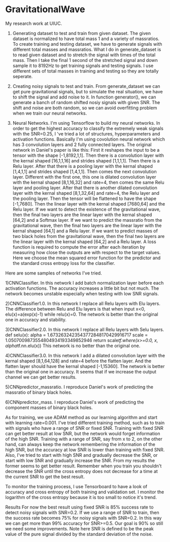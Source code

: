 # GravitationalWave
My research work at UIUC.

1. Generating dataset to test and train from given dataset.
The given dataset is normalized to have total mass 1 and a variety of massratios. 
To create training and testing dataset, we have to generate signals with different total masses and massratios. 
What I do in generate_dataset is to read given dataset and to stretch the signal with times of the total mass.
Then I take the final 1 second of the stretched signal and down sample it to 8192Hz to get training signals and testing signals.
I use different sets of total masses in training and testing so they are totally seperate.

2. Creating noisy signals to test and train.
From generate_dataset we can get pure gravitational signals, but to simulate the real situation, we have to shift the signal and add noise to it. In function generator(), we can generate a banch of random shifted nosiy signals with given SNR. The shift and noise are both random, so we can avoid overfitting problem when we train our neural networks.

3. Neural Networks.
I'm using Tensorflow to build my neural networks. In order to get the highest accuracy to classify the extremely weak signals with the SNR=0.25, I 've tried a lot of structures, hyperparameters and activation functions. Basically I'm using covolution neural network which has 3 convolution layers and 2 fully connected layers. The original network in Daniel's paper is like this:
First it reshapes the input to be a tensor with the shape [-1,8192,1,1]. Then there is a convolution layer with the kernal shaped [16,1,1,16] and strides shaped [1,1,1,1]. Then there is a Relu layer. After that there is a pooling layer with the kernal shaped [1,4,1,1] and strides shaped [1,4,1,1]. Then comes the next convolution layer. Different with the first one, this one is dilated convolution layer with the kernal shaped [8,1,16,32] and rate=4, then comes the same Relu layer and pooling layer. After that there is another dilated convolution layer with the kernal shaped [8,1,32,64] and rate=4, the Relu layer and the pooling layer. Then the tensor will be flattened to have the shape [-1,7680]. Then the linear layer with the kernal shaped [7680,64] and the Relu layer. 
If we want to detect the existence of the gravitational wave, then the final two layers are the linear layer with the kernal shaped [64,2] and a Softmax layer.
If we want to predict the massratio from the gravitational wave, then the final two layers are the linear layer with the kernal shaped [64,1] and a Relu layer.
If we want to predict masses of two black holes from the gravitational wave, then the final two layers are the linear layer with the kernal shaped [64,2] and a Relu layer.
A loss function is required to compute the error after each iteration by measuring how close the outputs are with respect to the target values. Here we choose the mean squared error function for the predictor and the standard cross entropy loss for the classifier.

Here are some samples of networks I've tried.

1)CNNClassifier.
In this network I add batch normalization layer before each activation functions. The accuracy increases a little bit but not much. The network becomes unstable especially when testing with low SNR signals. 

2)CNNClassifier1.0.
In this network I replace all Relu layers with Elu layers. The difference between Relu and Elu layers is that when input x<0, elu(x)=a(exp(x)-1) while relu(x)=0. The network is better than the original one in accuracy and stability.

3)CNNClassifier2.0.
In this network I replace all Relu layers with Selu layers.
def selu(x):
    alpha = 1.6732632423543772848170429916717
    scale = 1.0507009873554804934193349852946
    return scale*tf.where(x>=0.0, x, alpha*tf.nn.elu(x))
This network is no better than the original one.

4)CNNClassifier3.0.
In this network I add a dilated convolution layer with the kernal shaped [8,1,64,128] and rate=4 before the flatten layer. And the flatten layer should have the kernal shaped [-1,15360]. The network is better than the original one in accuracy. It seems that if we increase the output channel we can get better results.

5)CNNpredictor_massratio.
I reproduce Daniel's work of predicting the massratio of binary black holes. 

6)CNNpredictor_mass.
I reproduce Daniel's work of predicting the component masses of binary black holes.

As for training, we use ADAM method as our learning algorithm and start with learning rate=0.001.
I've tried different training method, such as to train with signals who have a range of SNR or fixed SNR. Training with fixed SNR can get better result at low SNR, but the network would forget information of the high SNR. Training with a range of SNR, say from x to 2, on the other hand, can always keep the network remembering the information of the high SNR, but the accuracy at low SNR is lower than training with fixed SNR. Also, I've tried to start with high SNR and gradually decrease the SNR, or start with low SNR and gradually increase the SNR. From my results the former seems to get better result. Remember when you train you shouldn't decrease the SNR until the cross entropy does not decrease for a time at the current SNR to get the best result.

To monitor the training process, I use Tensorboard to have a look of accuracy and cross entropy of both training and validation set. I monitor the logarithm of the cross entropy because it is too small to notice it's trend.

Results
For now the best result using fixed SNR is 85% success rate to detect noisy signals with SNR=0.2. If we use a range of SNR to train, then the success rate becomes 75% for noisy signals with SNR=0.2. In this way we can get more than 99% accuracy for SNR>=0.5. 
Our goal is 90% so still we need some improvements.
Note here SNR is defined to be the peak value of the pure signal divided by the standard deviation of the noise. 




